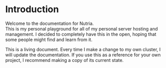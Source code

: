 # Introduction

Welcome to the documentation for Nutria.  
This is my personal playground for all of my personal server hosting and management. I decided to completely have this in the open, hoping that some people might find and learn from it.

This is a living document. Every time I make a change to my own cluster, I will update the documentation. If you use this as a reference for your own project, I recommend making a copy of its current state. 
